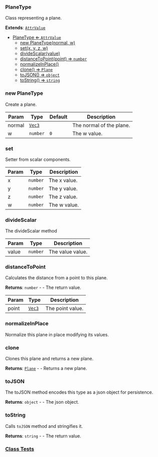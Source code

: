 <a name="PlaneType"></a>

### PlaneType 
Class representing a plane.


**Extends**: <code>[AttrValue](api/Math\AttrValue.md)</code>  

* [PlaneType ⇐ <code>AttrValue</code>](#PlaneType)
    * [new PlaneType(normal, w)](#new-PlaneType)
    * [set(x, y, z, w)](#set)
    * [divideScalar(value)](#divideScalar)
    * [distanceToPoint(point) ⇒ <code>number</code>](#distanceToPoint)
    * [normalizeInPlace()](#normalizeInPlace)
    * [clone() ⇒ <code>Plane</code>](#clone)
    * [toJSON() ⇒ <code>object</code>](#toJSON)
    * [toString() ⇒ <code>string</code>](#toString)

<a name="new_PlaneType_new"></a>

### new PlaneType
Create a plane.


| Param | Type | Default | Description |
| --- | --- | --- | --- |
| normal | <code>[Vec3](api/Math\Vec3.md)</code> |  | The normal of the plane. |
| w | <code>number</code> | <code>0</code> | The w value. |

<a name="PlaneType+set"></a>

### set
Setter from scalar components.



| Param | Type | Description |
| --- | --- | --- |
| x | <code>number</code> | The x value. |
| y | <code>number</code> | The y value. |
| z | <code>number</code> | The z value. |
| w | <code>number</code> | The w value. |

<a name="PlaneType+divideScalar"></a>

### divideScalar
The divideScalar method



| Param | Type | Description |
| --- | --- | --- |
| value | <code>number</code> | The value value. |

<a name="PlaneType+distanceToPoint"></a>

### distanceToPoint
Calculates the distance from a point to this plane.


**Returns**: <code>number</code> - - The return value.  

| Param | Type | Description |
| --- | --- | --- |
| point | <code>[Vec3](api/Math\Vec3.md)</code> | The point value. |

<a name="PlaneType+normalizeInPlace"></a>

### normalizeInPlace
Normalize this plane in place modifying its values.


<a name="PlaneType+clone"></a>

### clone
Clones this plane and returns a new plane.


**Returns**: <code>[Plane](api/SceneTree\Geometry\Shapes\Plane.md)</code> - - Returns a new plane.  
<a name="PlaneType+toJSON"></a>

### toJSON
The toJSON method encodes this type as a json object for persistence.


**Returns**: <code>object</code> - - The json object.  
<a name="PlaneType+toString"></a>

### toString
Calls `toJSON` method and stringifies it.


**Returns**: <code>string</code> - - The return value.  


### [Class Tests](api/Math/PlaneType.test)